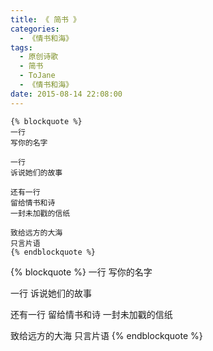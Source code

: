 ```yaml
---
title: 《 简书 》
categories:
  - 《情书和海》
tags:
  - 原创诗歌
  - 简书
  - ToJane
  - 《情书和海》
date: 2015-08-14 22:08:00
---
```


```
{% blockquote %}
一行
写你的名字

一行
诉说她们的故事

还有一行
留给情书和诗
一封未加戳的信纸

致给远方的大海
只言片语
{% endblockquote %}
```

{% blockquote %}
一行
写你的名字

一行
诉说她们的故事

还有一行
留给情书和诗
一封未加戳的信纸

致给远方的大海
只言片语
{% endblockquote %}
